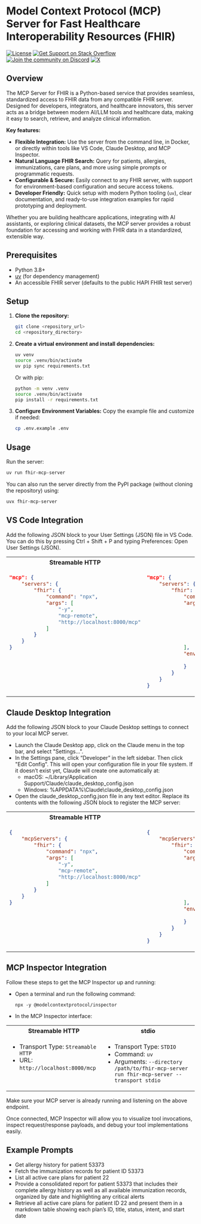 # Model Context Protocol (MCP) Server for Fast Healthcare Interoperability Resources (FHIR)

[![License](https://img.shields.io/badge/License-Apache%202.0-blue.svg)](https://github.com/wso2/fhir-mcp-server/blob/main/LICENSE)
[![Get Support on Stack Overflow](https://img.shields.io/badge/stackoverflow-wso2-orange)](https://stackoverflow.com/questions/tagged/wso2)
[![Join the community on Discord](https://img.shields.io/badge/Join%20us%20on-Discord-%23e01563.svg)](https://discord.com/invite/wso2)
[![X](https://img.shields.io/twitter/follow/wso2.svg?style=social&label=Follow)](https://twitter.com/intent/follow?screen_name=wso2)

## Overview

The MCP Server for FHIR is a Python-based service that provides seamless, standardized access to FHIR data from any compatible FHIR server. Designed for developers, integrators, and healthcare innovators, this server acts as a bridge between modern AI/LLM tools and healthcare data, making it easy to search, retrieve, and analyze clinical information.

**Key features:**
- **Flexible Integration:** Use the server from the command line, in Docker, or directly within tools like VS Code, Claude Desktop, and MCP Inspector.
- **Natural Language FHIR Search:** Query for patients, allergies, immunizations, care plans, and more using simple prompts or programmatic requests.
- **Configurable & Secure:** Easily connect to any FHIR server, with support for environment-based configuration and secure access tokens.
- **Developer Friendly:** Quick setup with modern Python tooling (`uv`), clear documentation, and ready-to-use integration examples for rapid prototyping and deployment.

Whether you are building healthcare applications, integrating with AI assistants, or exploring clinical datasets, the MCP server provides a robust foundation for accessing and working with FHIR data in a standardized, extensible way.

## Prerequisites
- Python 3.8+
- [uv](https://github.com/astral-sh/uv) (for dependency management)
- An accessible FHIR server (defaults to the public HAPI FHIR test server)

## Setup

1. **Clone the repository:**
    ```bash
    git clone <repository_url>
    cd <repository_directory>
    ```
2. **Create a virtual environment and install dependencies:**
    ```bash
    uv venv
    source .venv/bin/activate
    uv pip sync requirements.txt
    ```
    Or with pip:
    ```bash
    python -m venv .venv
    source .venv/bin/activate
    pip install -r requirements.txt
    ```
3. **Configure Environment Variables:**
    Copy the example file and customize if needed:
    ```bash
    cp .env.example .env
    ```

## Usage

Run the server:
```bash
uv run fhir-mcp-server
```

You can also run the server directly from the PyPI package (without cloning the repository) using:

```bash
uvx fhir-mcp-server
```

## VS Code Integration
Add the following JSON block to your User Settings (JSON) file in VS Code. You can do this by pressing Ctrl + Shift + P and typing Preferences: Open User Settings (JSON).

<table>
<tr><th>Streamable HTTP</th><th>stdio</th></tr>
<tr valign=top>
<td>

```json
"mcp": {
    "servers": {
        "fhir": {
            "command": "npx",
            "args": [
                "-y",
                "mcp-remote",
                "http://localhost:8000/mcp"
            ]
        }
    }
}
```
</td>
<td>

```json
"mcp": {
    "servers": {
        "fhir": {
            "command": "uv",
            "args": [
                "--directory",
                "/path/to/fhir-mcp-server",
                "run",
                "fhir-mcp-server",
                "--transport",
                "stdio"
            ],
            "env": {
                "HEALTHCARE_MCP_FHIR__ACCESS_TOKEN": "Your FHIR Access Token"
            }
        }
    }
}
```
</td>
</tr>
</table>

## Claude Desktop Integration
Add the following JSON block to your Claude Desktop settings to connect to your local MCP server. 
 - Launch the Claude Desktop app, click on the Claude menu in the top bar, and select "Settings…".
 - In the Settings pane, click “Developer” in the left sidebar. Then click "Edit Config". This will open your configuration file in your file system. If it doesn’t exist yet, Claude will create one automatically at:
    - macOS: ~/Library/Application Support/Claude/claude_desktop_config.json
    - Windows: %APPDATA%\Claude\claude_desktop_config.json
 - Open the claude_desktop_config.json file in any text editor. Replace its contents with the following JSON block to register the MCP server:

<table>
<tr><th>Streamable HTTP</th><th>stdio</th></tr>
<tr valign=top>
<td>

```json
{
    "mcpServers": {
        "fhir": {
            "command": "npx",
            "args": [
                "-y",
                "mcp-remote",
                "http://localhost:8000/mcp"
            ]
        }
    }
}
```
</td>
<td>

```json
{
    "mcpServers": {
        "fhir": {
            "command": "uv",
            "args": [
                "--directory",
                "/path/to/fhir-mcp-server",
                "run",
                "fhir-mcp-server",
                "--transport",
                "stdio"
            ],
            "env": {
                "HEALTHCARE_MCP_FHIR__ACCESS_TOKEN": "Your FHIR Access Token"
            }
        }
    }
}
```
</td>
</tr>
</table>

## MCP Inspector Integration
Follow these steps to get the MCP Inspector up and running:

- Open a terminal and run the following command:
    
    `npx -y @modelcontextprotocol/inspector`

- In the MCP Inspector interface:
<table>
<tr><th>Streamable HTTP</th><th>stdio</th></tr>
<tr valign=top>
<td>

- Transport Type: `Streamable HTTP`
- URL: `http://localhost:8000/mcp`
</td>
<td>

- Transport Type: `STDIO`
- Command: `uv`
- Arguments: `--directory /path/to/fhir-mcp-server run fhir-mcp-server --transport stdio`
</td>
</tr>
</table>

Make sure your MCP server is already running and listening on the above endpoint.

Once connected, MCP Inspector will allow you to visualize tool invocations, inspect request/response payloads, and debug your tool implementations easily.

## Example Prompts
- Get allergy history for patient 53373
- Fetch the immunization records for patient ID 53373
- List all active care plans for patient 22
- Provide a consolidated report for patient 53373 that includes their complete allergy history as well as all available immunization records, organized by date and highlighting any critical alerts
- Retrieve all active care plans for patient ID 22 and present them in a markdown table showing each plan’s ID, title, status, intent, and start date
